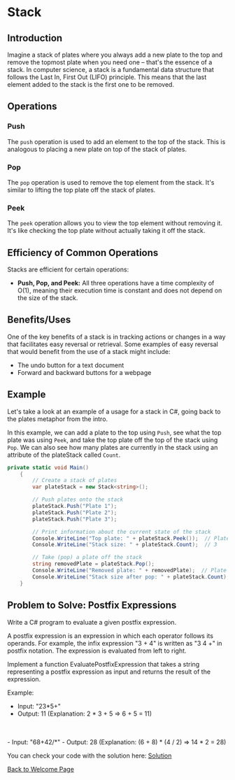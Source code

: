 # Stack

## Introduction

Imagine a stack of plates where you always add a new plate to the top and remove the topmost plate when you need one –
that's the essence of a stack. In computer science, a stack is a fundamental data structure that follows the Last In,
First Out (LIFO) principle. This means that the last element added to the stack is the first one to be removed.

## Operations

### Push

The `push` operation is used to add an element to the top of the stack. This is analogous to placing a new plate on top
of the stack of plates.

### Pop

The `pop` operation is used to remove the top element from the stack. It's similar to lifting the top plate off the
stack of plates.

### Peek

The `peek` operation allows you to view the top element without removing it. It's like checking the top plate without
actually taking it off the stack.

## Efficiency of Common Operations

Stacks are efficient for certain operations:

- **Push, Pop, and Peek:** All three operations have a time complexity of O(1), meaning their execution time is
constant and does not depend on the size of the stack.

## Benefits/Uses

One of the key benefits of a stack is in tracking actions or changes in a way that facilitates easy reversal or
retrieval. Some examples of easy reversal that would benefit from the use of a stack might include:

- The undo button for a text document
- Forward and backward buttons for a webpage

## Example

Let's take a look at an example of a usage for a stack in C#, going back to the plates metaphor from the intro.

In this example, we can add a plate to the top using `Push`, see what the top plate was using `Peek`, and take the
top plate off the top of the stack using `Pop`. We can also see how many plates are currently in the stack using
an attribute of the plateStack called `Count`.

```csharp
private static void Main()
    {
        // Create a stack of plates
        var plateStack = new Stack<string>();

        // Push plates onto the stack
        plateStack.Push("Plate 1");
        plateStack.Push("Plate 2");
        plateStack.Push("Plate 3");

        // Print information about the current state of the stack
        Console.WriteLine("Top plate: " + plateStack.Peek());  // Plate 3
        Console.WriteLine("Stack size: " + plateStack.Count);  // 3

        // Take (pop) a plate off the stack
        string removedPlate = plateStack.Pop();
        Console.WriteLine("Removed plate: " + removedPlate);  // Plate 3
        Console.WriteLine("Stack size after pop: " + plateStack.Count);  // 2
    }
```

## Problem to Solve: Postfix Expressions

Write a C# program to evaluate a given postfix expression.

A postfix expression is an expression in which each operator follows its operands.
For example, the infix expression "3 + 4" is written as "3 4 +" in postfix notation. The expression is evaluated from
left to right.

Implement a function EvaluatePostfixExpression that takes a string representing a postfix expression as input and
returns the result of the expression.

Example:
- Input: "23*5+"
- Output: 11 (Explanation: 2 * 3 + 5 => 6 + 5 = 11)
<br>
<br>
- Input: "68+42/*"
- Output: 28 (Explanation: (6 + 8) * (4 / 2) => 14 * 2 = 28)

You can check your code with the solution here: [Solution](ds1-solution/Program.cs)

[Back to Welcome Page](0-welcome.md)